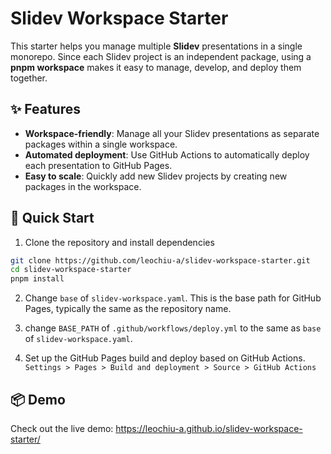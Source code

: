 # Slidev Workspace Starter

This starter helps you manage multiple **Slidev** presentations in a single monorepo. Since each Slidev project is an independent package, using a **pnpm workspace** makes it easy to manage, develop, and deploy them together.

## ✨ Features

- **Workspace-friendly**: Manage all your Slidev presentations as separate packages within a single workspace.
- **Automated deployment**: Use GitHub Actions to automatically deploy each presentation to GitHub Pages.
- **Easy to scale**: Quickly add new Slidev projects by creating new packages in the workspace.

## 🚀 Quick Start

1. Clone the repository and install dependencies

  ```bash
  git clone https://github.com/leochiu-a/slidev-workspace-starter.git
  cd slidev-workspace-starter
  pnpm install
  ```

2. Change `base` of `slidev-workspace.yaml`. This is the base path for GitHub Pages, typically the same as the repository name.
3. change `BASE_PATH` of `.github/workflows/deploy.yml` to the same as `base` of `slidev-workspace.yaml`.

3. Set up the GitHub Pages build and deploy based on GitHub Actions. `Settings > Pages > Build and deployment > Source > GitHub Actions`

## 📦 Demo

Check out the live demo: https://leochiu-a.github.io/slidev-workspace-starter/
